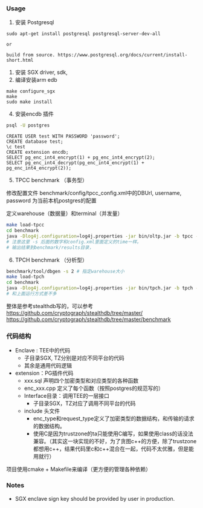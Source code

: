 ### Usage 
1. 安装 Postgresql 

```shell
sudo apt-get install postgresql postgresql-server-dev-all

or 

build from source. https://www.postgresql.org/docs/current/install-short.html
```

1. 安装 SGX driver, sdk, 
2. 编译安装arm edb

```shell
make configure_sgx
make 
sudo make install 
```

4. 安装encdb 插件 

```bash
psql -U postgres
```

```psql
CREATE USER test WITH PASSWORD 'password';
CREATE database test;
\c test
CREATE extension encdb;
SELECT pg_enc_int4_encrypt(1) + pg_enc_int4_encrypt(2);
SELECT pg_enc_int4_decrypt(pg_enc_int4_encrypt(1) + pg_enc_int4_encrypt(2));

```

5. TPCC benchmark （事务型）

修改配置文件 benchmark/config/tpcc_config.xml中的DBUrl, username, password 为当前本机postgres的配置

定义warehouse（数据量）和terminal（并发量）

```bash
make load-tpcc
cd benchmark 
java -Dlog4j.configuration=log4j.properties -jar bin/oltp.jar -b tpcc -o output -s 100 --config config/tpcc_config.xml --load false --execute true
# 注意这里 -s 后面的数字和config.xml里面定义的time一样。
# 输出结果到benchmark/results目录，
```

6. TPCH benchmark （分析型）

```bash
benchmark/tool/dbgen -s 2 # 指定warehouse大小
make load-tpch
cd benchmark 
java -Dlog4j.configuration=log4j.properties -jar bin/tpch.jar -b tpch -o output -s 10 --config config/tpch_config.xml --load false --execute true
# 和上面运行方式差不多
```

整体是参考stealthdb写的，可以参考
https://github.com/cryptograph/stealthdb/tree/master/
https://github.com/cryptograph/stealthdb/tree/master/benchmark

### 代码结构
- Enclave : TEE中的代码
  - 子目录SGX, TZ分别是对应不同平台的代码
  - 其余是通用代码逻辑
- extension：PG插件代码
  - xxx.sql 声明四个加密类型和对应类型的各种函数
  - enc_xxx.cpp 定义了每个函数（按照postgres的规范写的）
  - Interface目录：调用TEE的一层接口
    - 子目录SGX，TZ对应了调用不同平台的代码
  - include 头文件
    - enc_type和request_type定义了加密类型的数据结构，和传输的请求的数据结构。
    - 使用C是因为trustzone的ta只能使用C编写，如果使用class的话没法兼容。（其实这一块实现的不好，为了贪图c++的方便，除了trustzone都想用c++，结果代码里c和c++混合在一起，代码不太优雅，但是能用就行）

项目使用cmake + Makefile来编译（更方便的管理各种依赖）


### Notes

- SGX enclave sign key should be provided by user in production.
